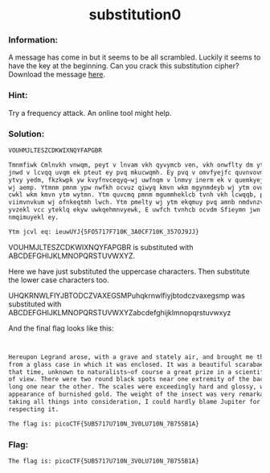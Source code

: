 <div align="center">
<h1> substitution0 </h1>
</div>

### Information:

A message has come in but it seems to be all scrambled.
Luckily it seems to have the key at the beginning. Can you crack this substitution cipher? Download the message <a href="https://artifacts.picoctf.net/c/381/message.txt">here</a>.

### Hint:
Try a frequency attack. An online tool might help.

### Solution:
```sh
VOUHMJLTESZCDKWIXNQYFAPGBR 

Tmnmfiwk Cmlnvkh vnwqm, peyt v lnvam vkh qyvymcb ven, vkh onwflty dm ytm ommycm
jnwd v lcvqq uvqm ek pteut ey pvq mkucwqmh. Ey pvq v omvfyejfc quvnvovmfq, vkh, vy
ytvy yedm, fkzkwpk yw kvyfnvceqyq—wj uwfnqm v lnmvy inerm ek v quemkyejeu iweky
wj aemp. Ytmnm pmnm ypw nwfkh ocvuz qiwyq kmvn wkm mgynmdeyb wj ytm ovuz, vkh v
cwkl wkm kmvn ytm wytmn. Ytm quvcmq pmnm mgummheklcb tvnh vkh lcwqqb, peyt vcc ytm
viimvnvkum wj ofnkeqtmh lwch. Ytm pmelty wj ytm ekqmuy pvq amnb nmdvnzvocm, vkh,
yvzekl vcc yteklq ekyw uwkqehmnvyewk, E uwfch tvnhcb ocvdm Sfieymn jwn teq wiekewk
nmqimuyekl ey.

Ytm jcvl eq: ieuwUYJ{5FO5717F710K_3A0CF710K_357OJ9JJ}
```

VOUHMJLTESZCDKWIXNQYFAPGBR is substituted with ABCDEFGHIJKLMNOPQRSTUVWXYZ.

Here we have just substituted the uppercase characters.
Then substitute the lower case characters too.


UHQKRNWLFIYJBTODCZVAXEGSMPuhqkrnwlfiyjbtodczvaxegsmp was substituted with ABCDEFGHIJKLMNOPQRSTUVWXYZabcdefghijklmnopqrstuvwxyz

And the final flag looks like this:
```sh


Hereupon Legrand arose, with a grave and stately air, and brought me the beetle
from a glass case in which it was enclosed. It was a beautiful scarabaeus, and, at
that time, unknown to naturalists—of course a great prize in a scientific point
of view. There were two round black spots near one extremity of the back, and a
long one near the other. The scales were exceedingly hard and glossy, with all the
appearance of burnished gold. The weight of the insect was very remarkable, and,
taking all things into consideration, I could hardly blame Jupiter for his opinion
respecting it.

The flag is: picoCTF{5UB5717U710N_3V0LU710N_7B755B1A}
```

### Flag:
```sh
The flag is: picoCTF{5UB5717U710N_3V0LU710N_7B755B1A}
```


